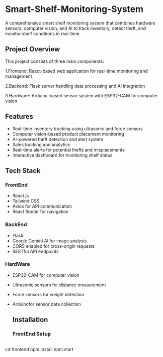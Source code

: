 # Smart-Shelf-Monitoring-System
A comprehensive smart shelf monitoring system that combines hardware sensors, computer vision, and AI to track inventory, detect theft, and monitor shelf conditions in real-time

## Project Overview
This project consists of three main components:

1.Frontend: React-based web application for real-time monitoring and management

2.Backend: Flask server handling data processing and AI integration

3.Hardware: Arduino-based sensor system with ESP32-CAM for computer vision

## Features

- Real-time inventory tracking using ultrasonic and force sensors
- Computer vision-based product placement monitoring  
- AI-powered theft detection and alert system  
- Sales tracking and analytics  
- Real-time alerts for potential thefts and misplacements  
- Interactive dashboard for monitoring shelf status  

## Tech Stack

### FrontEnd

- React.js
- Tailwind CSS
- Axios for API communication
- React Router for navigation

### BackEnd

- Flask
- Google Gemini AI for image analysis
- CORS enabled for cross-origin requests
- RESTful API endpoints

### HardWare

- ESP32-CAM for computer vision
- Ultrasonic sensors for distance measurement
- Force sensors for weight detection
- Arduinofor sensor data collection

  ## Installation

  ### FrontEnd Setup

  ```bash
cd frontend
npm install
npm start
